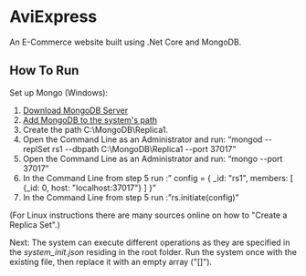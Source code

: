 # AviExpress
An E-Commerce website built using .Net Core and MongoDB.

## How To Run
Set up Mongo (Windows):
  1. [Download MongoDB Server](https://www.mongodb.com/download-center/community)
  2. [Add MongoDB to the system's path](https://dangphongvanthanh.wordpress.com/2017/06/12/add-mongos-bin-folder-to-the-path-environment-variable/) 
  3. Create the path C:\MongoDB\Replica1.
  4. Open the Command Line as an Administrator and run: “mongod --replSet rs1 --dbpath C:\MongoDB\Replica1 --port 37017”
  5. Open the Command Line as an Administrator and run: “mongo --port 37017”
  6. In the Command Line from step 5 run :” config = { _id: "rs1", members: [ {_id: 0, host: "localhost:37017"} ] }”
  7. In the Command Line from step 5 run :”rs.initiate(config)”
  
(For Linux instructions there are many sources online on how to "Create a Replica Set".)

Next: The system can execute different operations as they are specified in the *system_init.json* residing in the root folder.
Run the system once with the existing file, then replace it with an empty array ("[]"). 
